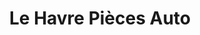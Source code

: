 ---
title: "Le Havre Pièces Auto"
url: /gonfreville-lorcher/le-havre-pieces-auto/
shop: Autoteile
---